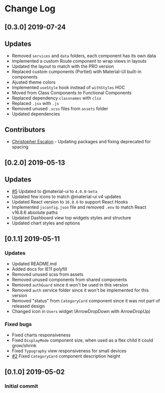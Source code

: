 # Change Log

## [0.3.0] 2019-07-24

## Updates

- Removed `services` and `data` folders, each component has its own data
- Implemented a custom Route component to wrap views in layouts
- Updated the layout to match with the PRO version
- Replaced custom cumponents (Portlet) with Material-UI built-in components
- Ajusted theme colors
- Implemented `useStyle` hook instead of `withStyles` HOC
- Moved from Class Components to Functional Components
- Replaced dependency `classnames` with `clsx`
- Replaced `.jsx` with `.js`
- Removed unused `.scss` files from `assets` folder
- Updated dependencies

## Contributors

- [Christopher Escalon](https://github.com/escalonc) - Updating packages and fixing deprecated for spacing

## [0.2.0] 2019-05-13

## Updates

- [#5](https://github.com/devias-io/react-material-dashboard/issues/5) Updated to @material-ui to `4.0.0-beta`
- Updated few icons to match @material-ui v4 updates
- Updated React version to `16.8.6` to support React Hooks
- Implemented `jsconfig.json` file and removed `.env` to match React v16.8.6 absolute paths
- Updated Dashboard view top widgets styles and structure
- Updated chart styles and options

## [0.1.1] 2019-05-11

### Updates

- Updated README.md
- Added docs for IE11 polyfill
- Removed unused scss from assets
- Removed unused components from shared components
- Removed `authGuard` since it won't be used in this version
- Removed `auth` service folder since it won't be implemented for this version
- Removed "status" from `CategoryCard` component since it was not part of released design
- Changed icon in `Users` widget (ArrowDropDown with ArrowDropUp)

### Fixed bugs

- Fixed charts responsiveness
- Fixed `DisplayMode` component size, when used as a flex child it could grow/shrink
- Fixed `Typography` view responsiveness for small devices
- [#2](https://github.com/devias-io/react-material-dashboard/pull/2) Fixed `CategoryCard` component description height

## [0.1.0] 2019-05-02

### Initial commit
